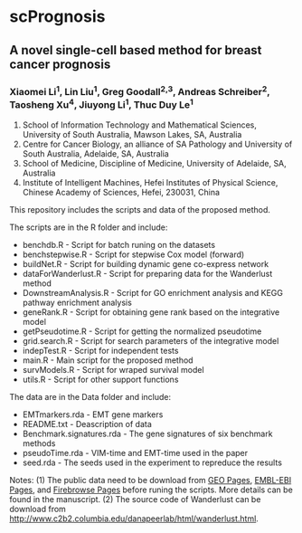 # scPrognosis 
## A novel single-cell based method for breast cancer prognosis
### Xiaomei Li<sup>1</sup>, Lin Liu<sup>1</sup>, Greg Goodall<sup>2,3</sup>, Andreas Schreiber<sup>2</sup>, Taosheng Xu<sup>4</sup>, Jiuyong Li<sup>1</sup>, Thuc Duy Le<sup>1</sup>

1. School of Information Technology and Mathematical Sciences, University of South Australia, Mawson Lakes, SA, Australia
2. Centre for Cancer Biology, an alliance of SA Pathology and University of South Australia, Adelaide, SA, Australia
3. School of Medicine, Discipline of Medicine, University of Adelaide, SA, Australia
4. Institute of Intelligent Machines, Hefei Institutes of Physical Science, Chinese Academy of Sciences, Hefei, 230031, China

This repository includes the scripts and data of the proposed method. 

The scripts are in the R folder and include:

- benchdb.R - Script for batch runing on the datasets
- benchstepwise.R - Script for stepwise Cox model (forward)
- buildNet.R - Script for building dynamic gene co-express network
- dataForWanderlust.R - Script for preparing data for the Wanderlust method
- DownstreamAnalysis.R - Script for GO enrichment analysis and KEGG pathway enrichment analysis
- geneRank.R - Script for obtaining gene rank based on the integrative model
- getPseudotime.R - Script for getting the normalized pseudotime
- grid.search.R - Script for search parameters of the integrative model
- indepTest.R - Script for independent tests
- main.R - Main script for the proposed method
- survModels.R - Script for wraped survival model
- utils.R - Script for other support functions

The data are in the Data folder and include:
- EMTmarkers.rda - EMT gene markers
- README.txt - Deascription of data
- Benchmark.signatures.rda - The gene signatures of six benchmark methods
- pseudoTime.rda - VIM-time and EMT-time used in the paper
- seed.rda - The seeds used in the experiment to repreduce the results

Notes:
(1) The public data need to be download from [GEO Pages](https://www.ncbi.nlm.nih.gov/geo/), [EMBL-EBI Pages](https://www.ebi.ac.uk/ega/), and [Firebrowse Pages](http://firebrowse.org/) before runing the scripts. More details can be found in the manuscript.
(2) The source code of Wanderlust can be download from http://www.c2b2.columbia.edu/danapeerlab/html/wanderlust.html.

